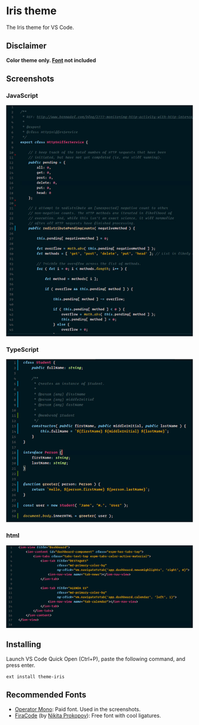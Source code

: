 # Iris theme
The Iris theme for VS Code.

## Disclaimer
**Color theme only. [Font](http://www.typography.com/blog/introducing-operator) not included**

## Screenshots

### JavaScript
![](https://raw.githubusercontent.com/hoisel/theme-iris/master/screenshots/es2015.jpg)

### TypeScript
![](https://raw.githubusercontent.com/hoisel/theme-iris/master/screenshots/typescript.jpg)


### html
![](https://raw.githubusercontent.com/hoisel/theme-iris/master/screenshots/html.jpg)


## Installing

Launch VS Code Quick Open (Ctrl+P), paste the following command, and press enter.

```
ext install theme-iris
```

## Recommended Fonts
- [Operator Mono](http://www.typography.com/blog/introducing-operator): Paid font. Used in the screenshots.
- [FiraCode](https://github.com/tonsky/FiraCode) (by [Nikita Prokopov](https://github.com/tonsky)): Free font with cool ligatures.
